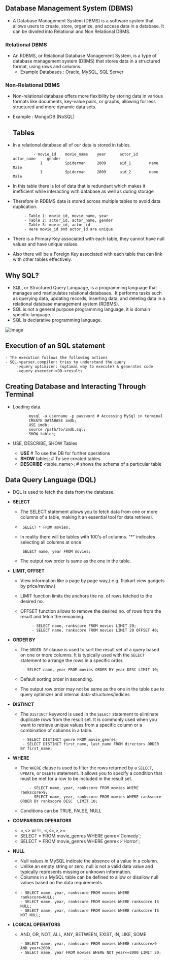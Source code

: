 ## Database Management System (DBMS)
- A Database Management System (DBMS) is a software system that allows users to create, store, organize, and access data in a database. It can be divided into Relational and Non Relational DBMS.

### Relational DBMS  

  - An RDBMS, or Relational Database Management System, is a type of database management system (DBMS) that stores data in a structured format, using rows and columns.
    - Example Databases : Oracle, MySQL, SQL Server

 ###  Non-Relational DBMS
 - Non-relational database  offers more flexibility by storing data in various formats like documents, key-value pairs, or graphs, allowing for less structured and more dynamic data sets.
- Example : MongoDB (NoSQL)

    ## Tables
 - In a relational database all of our data is stored in tables.
                
                - movie_id    movie_name    year      actor_id    actor_name     gender
                   1          Spiderman     2009      aid_1        name          Male
                   1          Spiderman     2009      aid_2        name          Male

  - In this table there is lot of data that is redundant which makes it inefficient while interacting with database as well as during storage 

 - Therefore in RDBMS data is stored across multiple tables to avoid data duplication.

            - Table 1: movie_id, movie_name, year
            - Table 2: actor_id, actor_name, gender
            - Table 3: movie_id, actor_id
            - Here movie_id and actor_id are unique

  - There is a Primary Key associated with each table, they cannot have null values and have unique values.
  - Also there will be a Foreign Key associated with each table that can link with other tables effectively.

## Why SQL? 
   - SQL, or Structured Query Language, is a programming language that manages and manipulates relational databases.. It performs tasks such as querying data, updating records, inserting data, and deleting data in a relational database management system (RDBMS).
  - SQL is not a general purpose programming language, it is domain specific language.
- SQL is declarative programming language.

![Image](https://storage.googleapis.com/download/storage/v1/b/designgurus-prod.appspot.com/o/df38494d3f7509d1a695f5700?generation=1718858518601123&alt=media)

## Execution of an SQL statement
    - The execution follows the following actions
    - SQL->parser,compiler: tries to understand the query
         ->query optimizer: (optimal way to execute) & generates code
         ->query executer->DB->results
         
## Creating Database and Interacting Through Terminal  
       
- Loading data.

             mysql -u username -p password # Accessing MySql in terminal
             CREATE DATABASE imdb;
             USE imdb;
             source /path/to/imdb.sql;
             SHOW tables; 


- USE,  DESCRIBE,  SHOW Tables
  
    - **USE** <DB NAME>  # To use the DB for further operations
    - **SHOW** tables;     # To see created tables
    - **DESCRIBE** <table_name>;    # shows the schema of a particular table
       
 ## Data Query Language (DQL)
- DQL is used to fetch the data from the database.
- **SELECT**
    - The SELECT statement allows you to fetch data from one or more columns of a table, making it an essential tool for data retrieval.
    -
           SELECT * FROM movies;
    - In reality there will be tables with 100's of columns. "*" indicates selecting all columns at once.
           
           SELECT name, year FROM movies;
        
    - The output row order is same as the one in the table.
    
- **LIMIT, OFFSET**
    -  View information like a page by page way,( e.g. flipkart view gadgets by price/review.)
    - LIMIT function limits the anchors the no. of rows fetched to the desired no. 
    - OFFSET function allows to remove the desired no. of rows from the result and fetch the remaining.
    
               - SELECT name, rankscore FROM movies LIMIT 20;
               - SELECT name, rankscore FROM movies LIMIT 20 OFFSET 40;


- **ORDER BY**
  - The `ORDER BY` clause is used to sort the result set of a query based on one or more columns. It is typically used with the `SELECT` statement to arrange the rows in a specific order.
  
         - SELECT name, year FROM movies ORDER BY year DESC LIMIT 10;
  - Default sorting order in ascending.
  - The output row order may not be same as the one in the table due to query optimizer and internal data-structures/indices.
    
- **DISTINCT**
    - The `DISTINCT` keyword is used in the `SELECT` statement to eliminate duplicate rows from the result set. It is commonly used when you want to retrieve unique values from a specific column or a combination of columns in a table.
    
           - SELECT DISTINCT genre FROM movie_genres;
           - SELECT DISTINCT first_name, last_name FROM directors ORDER BY first_name;

- **WHERE**
   - The `WHERE` clause is used to filter the rows returned by a `SELECT`, `UPDATE`, or `DELETE` statement. It allows you to specify a condition that must be met for a row to be included in the result set.
             
             - SELECT name, year, rankscore FROM movies WHERE rankscore>9;
             - SELECT name, year, rankscore FROM movies WHERE rankscore ORDER BY rankscore DESC  LIMIT 10;
    - Conditions can be TRUE, FALSE, NULL
 - **COMPARISON OPERATORS** 
    - =,<> or !=, <,<=,>,>=
    - SELECT * FROM movie_genres WHERE genre='Comedy';
    - SELECT * FROM movie_genres WHERE genre<>'Horror';
   
  - **NULL**
    -  Null values in MySQL indicate the absence of a value in a column. 
    -  Unlike an empty string or zero, null is not a valid data value and typically represents missing or unknown information. 
    - Columns in a MySQL table can be defined to allow or disallow null values based on the data requirements.
    - 
          - SELECT name, year, rankscore FROM movies WHERE rankscore=NULL;
          - SELECT name, year, rankscore FROM movies WHERE rankscore IS NULL;
          - SELECT name, year, rankscore FROM movies WHERE rankscore IS NOT NULL;

- **LOGICAL OPERATORS**
    - AND, OR, NOT, ALL, ANY, BETWEEN, EXIST, IN, LIKE, SOME
    
          - SELECT name, year, rankscore FROM movies WHERE rankscore>9 AND year>2000;
          - SELECT name, year FROM movies WHERE NOT year<=2000 LIMIT 20;
